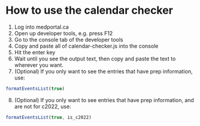 # How to use the calendar checker

1. Log into medportal.ca
2. Open up developer tools, e.g. press F12
3. Go to the console tab of the developer tools
4. Copy and paste all of calendar-checker.js into the console
5. Hit the enter key
6. Wait until you see the output text, then copy and paste the text to wherever you want.
7. (Optional) If you only want to see the entries that have prep information, use: 
```javascript
formatEventsList(true)
```
8. (Optional) If you only want to see entries that have prep information, and are not for c2022, use: 
```javascript
formatEventsList(true, is_c2022)
```